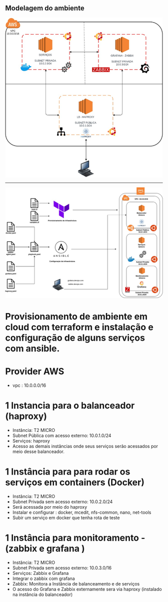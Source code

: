
## Modelagem do ambiente 

![](/imagens/terraform-aws.jpg)

----

![](/imagens/terraform-aws.jpeg)



# Provisionamento de ambiente em cloud com terraform e instalação e configuração de alguns serviços com ansible.

# Provider AWS

- vpc : 10.0.0.0/16

# 1 Instancia para o balanceador (haproxy)

- Instância: T2 MICRO
- Subnet Pública com acesso externo: 10.0.1.0/24
- Serviços: haproxy
- Acesso as demais instâncias  onde seus serviços serão acessados por meio desse balanceador.

# 1 Instância para para rodar os serviços em containers (Docker)

- Instância: T2 MICRO
- Subnet Privada sem acesso externo: 10.0.2.0/24
- Será acessada por meio do haproxy
- Instalar e configurar : docker, mcedit, nfs-common, nano, net-tools
- Subir um serviço em docker que tenha rota de teste

# 1 Instância para monitoramento - (zabbix e grafana )

- Instância: T2 MICRO
- Subnet Privada sem acesso externo: 10.0.3.0/16
- Serviços: Zabbix e Grafana
- Integrar o zabbix com grafana
- Zabbix: Monitora a Instância de balanceamento e de serviços
- O acesso do Grafana e Zabbix externamente sera via haproxy (instalado na instância do balanceador)
